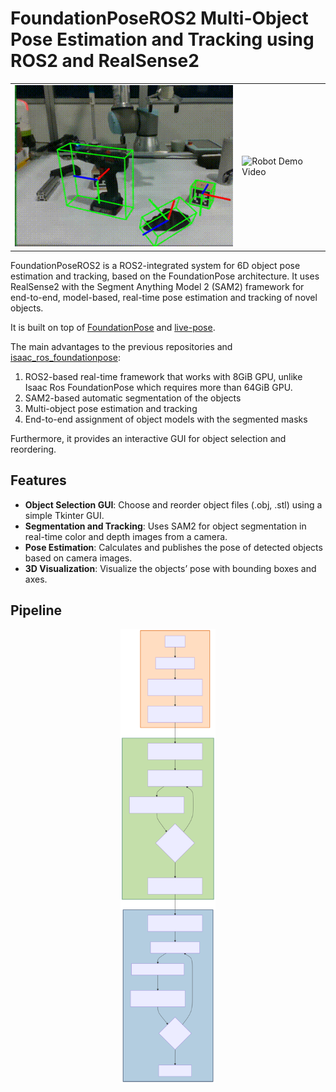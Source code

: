 # FoundationPoseROS2 Multi-Object Pose Estimation and Tracking using ROS2 and RealSense2

<table>
  <tr>
    <td align="right">
      <img src="assets/demo.gif" alt="Demo Video" width="100%"/>
    </td>
    <td align="lwft">
      <img src="assets/demo_robot.gif" alt="Robot Demo Video" width="82.5%"/>
    </td>
  </tr>
</table>

FoundationPoseROS2 is a ROS2-integrated system for 6D object pose estimation and tracking, based on the FoundationPose architecture. It uses RealSense2 with the Segment Anything Model 2 (SAM2) framework for end-to-end, model-based, real-time pose estimation and tracking of novel objects.

It is built on top of [FoundationPose](https://github.com/NVlabs/FoundationPose) and [live-pose](https://github.com/Kaivalya192/live-pose).

The main advantages to the previous repositories and [isaac_ros_foundationpose](https://github.com/NVIDIA-ISAAC-ROS/isaac_ros_pose_estimation/tree/main/isaac_ros_foundationpose):
1. ROS2-based real-time framework that works with 8GiB GPU, unlike Isaac Ros FoundationPose which requires more than 64GiB GPU.
2. SAM2-based automatic segmentation of the objects
3. Multi-object pose estimation and tracking
4. End-to-end assignment of object models with the segmented masks

Furthermore, it provides an interactive GUI for object selection and reordering.

## Features

- **Object Selection GUI**: Choose and reorder object files (.obj, .stl) using a simple Tkinter GUI.
- **Segmentation and Tracking**: Uses SAM2 for object segmentation in real-time color and depth images from a camera.
- **Pose Estimation**: Calculates and publishes the pose of detected objects based on camera images.
- **3D Visualization**: Visualize the objects’ pose with bounding boxes and axes.

## Pipeline

<p align="center">
    <img src="assets/pipeline.svg" alt="Algorithm Pipeline" style="width: 30%; height: auto;"/>
</p>
